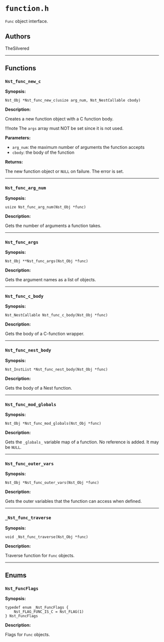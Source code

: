 # `function.h`

`Func` object interface.

## Authors

TheSilvered

---

## Functions

### `Nst_func_new_c`

**Synopsis:**

```better-c
Nst_Obj *Nst_func_new_c(usize arg_num, Nst_NestCallable cbody)
```

**Description:**

Creates a new function object with a C function body.

!!!note
    The `args` array must NOT be set since it is not used.

**Parameters:**

- `arg_num`: the maximum number of arguments the function accepts
- `cbody`: the body of the function

**Returns:**

The new function object or `NULL` on failure. The error is set.

---

### `Nst_func_arg_num`

**Synopsis:**

```better-c
usize Nst_func_arg_num(Nst_Obj *func)
```

**Description:**

Gets the number of arguments a function takes.

---

### `Nst_func_args`

**Synopsis:**

```better-c
Nst_Obj **Nst_func_args(Nst_Obj *func)
```

**Description:**

Gets the argument names as a list of objects.

---

### `Nst_func_c_body`

**Synopsis:**

```better-c
Nst_NestCallable Nst_func_c_body(Nst_Obj *func)
```

**Description:**

Gets the body of a C-function wrapper.

---

### `Nst_func_nest_body`

**Synopsis:**

```better-c
Nst_InstList *Nst_func_nest_body(Nst_Obj *func)
```

**Description:**

Gets the body of a Nest function.

---

### `Nst_func_mod_globals`

**Synopsis:**

```better-c
Nst_Obj *Nst_func_mod_globals(Nst_Obj *func)
```

**Description:**

Gets the `_globals_` variable map of a function. No reference is added. It may
be `NULL`.

---

### `Nst_func_outer_vars`

**Synopsis:**

```better-c
Nst_Obj *Nst_func_outer_vars(Nst_Obj *func)
```

**Description:**

Gets the outer variables that the function can access when defined.

---

### `_Nst_func_traverse`

**Synopsis:**

```better-c
void _Nst_func_traverse(Nst_Obj *func)
```

**Description:**

Traverse function for `Func` objects.

---

## Enums

### `Nst_FuncFlags`

**Synopsis:**

```better-c
typedef enum _Nst_FuncFlags {
    Nst_FLAG_FUNC_IS_C = Nst_FLAG(1)
} Nst_FuncFlags
```

**Description:**

Flags for `Func` objects.
